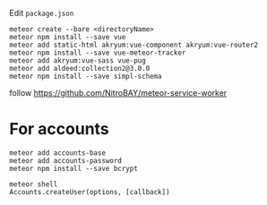 Edit `package.json`

```
meteor create --bare <directoryName>
meteor npm install --save vue
meteor add static-html akryum:vue-component akryum:vue-router2
meteor npm install --save vue-meteor-tracker
meteor add akryum:vue-sass vue-pug
meteor add aldeed:collection2@3.0.0
meteor npm install --save simpl-schema
```

follow https://github.com/NitroBAY/meteor-service-worker


# For accounts
```
meteor add accounts-base
meteor add accounts-password
meteor npm install --save bcrypt

meteor shell
Accounts.createUser(options, [callback])
```
